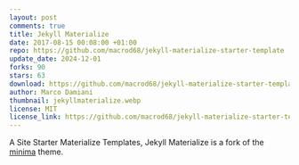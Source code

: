 ```yaml
---
layout: post
comments: true
title: Jekyll Materialize
date: 2017-08-15 00:08:00 +01:00
repo: https://github.com/macrod68/jekyll-materialize-starter-template
update_date: 2024-12-01
forks: 90
stars: 63
download: https://github.com/macrod68/jekyll-materialize-starter-template/archive/master.zip
author: Marco Damiani
thumbnail: jekyllmaterialize.webp
license: MIT
license_link: https://github.com/macrod68/jekyll-materialize-starter-template/blob/master/LICENSE.txt
---
```


A Site Starter Materialize Templates, Jekyll Materialize is a fork of the [minima][1] theme.

[1]:https://github.com/jekyll/minima
